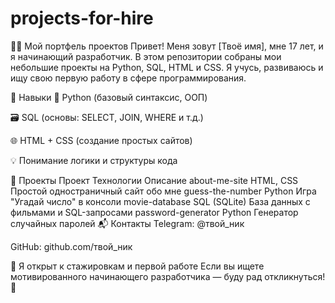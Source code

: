 # projects-for-hire
🧑‍💻 Мой портфель проектов
Привет! Меня зовут [Твоё имя], мне 17 лет, и я начинающий разработчик. В этом репозитории собраны мои небольшие проекты на Python, SQL, HTML и CSS. Я учусь, развиваюсь и ищу свою первую работу в сфере программирования.

🚀 Навыки
🐍 Python (базовый синтаксис, ООП)

🗃️ SQL (основы: SELECT, JOIN, WHERE и т.д.)

🌐 HTML + CSS (создание простых сайтов)

💡 Понимание логики и структуры кода

📁 Проекты
Проект	Технологии	Описание
about-me-site	HTML, CSS	Простой одностраничный сайт обо мне
guess-the-number	Python	Игра "Угадай число" в консоли
movie-database	SQL (SQLite)	База данных с фильмами и SQL-запросами
password-generator	Python	Генератор случайных паролей
📬 Контакты
Telegram: @твой_ник

GitHub: github.com/твой_ник

💼 Я открыт к стажировкам и первой работе
Если вы ищете мотивированного начинающего разработчика — буду рад откликнуться! 🙌
